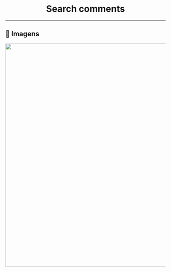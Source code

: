 <h1 align="center">Search comments</h1>
<!-- <p align="center">Countdown é uma pequena aplicação, feita com o objetivo de treinar  o cohecimento sobre datas e temporizadores em JavaScript. </p> -->

 ---
## 🎥 Imagens
<p align='center'>
<img src='./.github/finality2.gif' width='800' height='700'>
</p>
